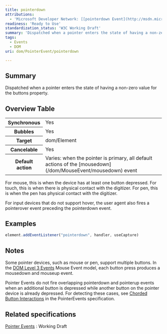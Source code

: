 ```yaml
---
title: pointerdown
attributions:
  - 'Microsoft Developer Network: [[pointerdown Event](http://msdn.microsoft.com/en-us/library/ie/hh771909(v=vs.85).aspx) Article]'
readiness: 'Ready to Use'
standardization_status: 'W3C Working Draft'
summary: 'Dispatched when a pointer enters the state of having a non-zero value for the buttons property.'
tags:
  - Events
  - DOM
uri: dom/PointerEvent/pointerdown

---
```

## <span>Summary</span>

Dispatched when a pointer enters the state of having a non-zero value for the buttons property.

## <span>Overview Table</span>

<table class="wikitable">
<tr>
<th>
Synchronous

</th>
<td>
Yes

</td>
</tr>
<tr>
<th>
Bubbles

</th>
<td>
Yes

</td>
</tr>
<tr>
<th>
Target

</th>
<td>
dom/Element

</td>
</tr>
<tr>
<th>
Cancelable

</th>
<td>
Yes

</td>
</tr>
<tr>
<th>
Default action

</th>
<td>
Varies: when the pointer is primary, all default actions of the [mousedown](/dom/MouseEvent/mousedown) event

</td>
</tr>
</table>
For mouse, this is when the device has at least one button depressed. For touch, this is when there is physical contact with the digitizer. For pen, this is when the pen has physical contact with the digitizer.

For input devices that do not support hover, the user agent also fires a pointerover event preceding the pointerdown event.

## <span>Examples</span>

``` js
element.addEventListener("pointerdown", handler, useCapture)
```

## <span>Notes</span>

Some pointer devices, such as mouse or pen, support multiple buttons. In the [DOM Level 3 Events](http://www.w3.org/TR/DOM-Level-3-Events/) Mouse Event model, each button press produces a mousedown and mouseup event.

Pointer Events do not fire overlapping pointerdown and pointerup events when an additional button is depressed while another button on the pointer device is already depressed. For detecting these cases, see [Chorded Button Interactions](http://www.w3.org/TR/pointerevents/#chorded-button-interactions) in the PointerEvents specification.

## <span>Related specifications</span>

[Pointer Events](http://www.w3.org/TR/pointerevents)
:   Working Draft
